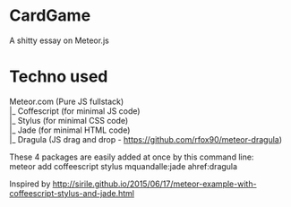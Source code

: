 # CardGame
A shitty essay on Meteor.js

# Techno used
  Meteor.com (Pure JS fullstack)<br>
   |_ Coffescript (for minimal JS code)<br>
   |_ Stylus (for minimal CSS code)<br>
   |_ Jade (for minimal HTML code)<br>
   |_ Dragula (JS drag and drop - https://github.com/rfox90/meteor-dragula)<br>
   
   These 4 packages are easily added at once by this command line:<br> 
      meteor add coffeescript stylus mquandalle:jade ahref:dragula
   
   Inspired by http://sirile.github.io/2015/06/17/meteor-example-with-coffeescript-stylus-and-jade.html
  
  
  
